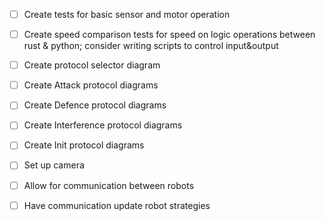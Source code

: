 - [ ] Create tests for basic sensor and motor operation 

- [ ] Create speed comparison tests for speed on logic operations between rust & python; consider writing scripts to control input&output

- [ ] Create protocol selector diagram

- [ ] Create Attack protocol diagrams
- [ ] Create Defence protocol diagrams
- [ ] Create Interference protocol diagrams
- [ ] Create Init protocol diagrams
- [ ] Set up camera
- [ ] Allow for communication between robots
- [ ] Have communication update robot strategies